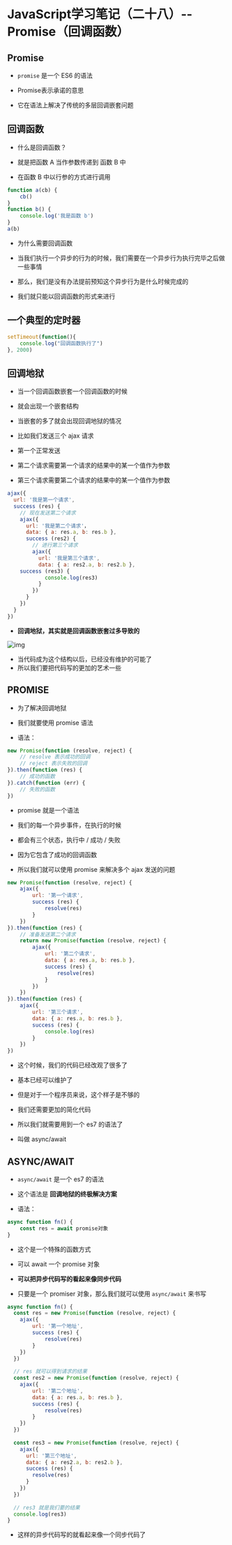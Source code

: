 <!--  -->
# JavaScript学习笔记（二十八）-- Promise（回调函数）

## **Promise**

- `promise` 是一个 ES6 的语法
- Promise表示承诺的意思

- 它在语法上解决了传统的多层回调嵌套问题

## **回调函数**

- 什么是回调函数？
- 就是把函数 A 当作参数传递到 函数 B 中

- 在函数 B 中以行参的方式进行调用

```js
function a(cb) {
    cb()
}
function b() {
    console.log('我是函数 b')
}
a(b)
```

- 为什么需要回调函数

- 当我们执行一个异步的行为的时候，我们需要在一个异步行为执行完毕之后做一些事情
- 那么，我们是没有办法提前预知这个异步行为是什么时候完成的

- 我们就只能以回调函数的形式来进行

## 一个典型的定时器

```js
setTimeout(function(){
    console.log("回调函数执行了")
}, 2000)
```

## **回调地狱**

- 当一个回调函数嵌套一个回调函数的时候
- 就会出现一个嵌套结构

- 当嵌套的多了就会出现回调地狱的情况
- 比如我们发送三个 ajax 请求

- 第一个正常发送
- 第二个请求需要第一个请求的结果中的某一个值作为参数

- 第三个请求需要第二个请求的结果中的某一个值作为参数

```js
ajax({
  url: '我是第一个请求',
  success (res) {
    // 现在发送第二个请求
    ajax({
      url: '我是第二个请求'，
      data: { a: res.a, b: res.b },
      success (res2) {
        // 进行第三个请求
        ajax({
          url: '我是第三个请求',
          data: { a: res2.a, b: res2.b },
  	success (res3) { 
            console.log(res3) 
          }
        })
      }
    })
  }
})
```

- **回调地狱，其实就是回调函数嵌套过多导致的**

![img](./image/1609155105682-7f7edddb-de01-4dff-b697-817411a4e8cb.jpg)

- 当代码成为这个结构以后，已经没有维护的可能了
- 所以我们要把代码写的更加的艺术一些

## **PROMISE**

- 为了解决回调地狱
- 我们就要使用 promise 语法

- 语法：

```js
new Promise(function (resolve, reject) {
    // resolve 表示成功的回调
    // reject 表示失败的回调
}).then(function (res) {
    // 成功的函数
}).catch(function (err) {
    // 失败的函数
})
```

- promise 就是一个语法

- 我们的每一个异步事件，在执行的时候
- 都会有三个状态，执行中 / 成功 / 失败



- 因为它包含了成功的回调函数
- 所以我们就可以使用 promise 来解决多个 ajax 发送的问题

```js
new Promise(function (resolve, reject) {
    ajax({
        url: '第一个请求',
        success (res) {
            resolve(res)
        }
    })
}).then(function (res) {
    // 准备发送第二个请求
    return new Promise(function (resolve, reject) {
        ajax({
            url: '第二个请求',
            data: { a: res.a, b: res.b },
            success (res) {
                resolve(res)
            }
        })
    })
}).then(function (res) {
    ajax({
        url: '第三个请求',
        data: { a: res.a, b: res.b },
        success (res) {
            console.log(res)
        }
    })
})
```

- 这个时候，我们的代码已经改观了很多了
- 基本已经可以维护了

- 但是对于一个程序员来说，这个样子是不够的
- 我们还需要更加的简化代码

- 所以我们就需要用到一个 es7 的语法了
- 叫做 async/await

## **ASYNC/AWAIT**

- `async/await` 是一个 es7 的语法
- 这个语法是 **回调地狱的终极解决方案**

- 语法：

```js
async function fn() {
    const res = await promise对象
}
```

- 这个是一个特殊的函数方式
- 可以 await 一个 promise 对象

- **可以把异步代码写的看起来像同步代码**
- 只要是一个 promiser 对象，那么我们就可以使用 `async/await` 来书写

```js
async function fn() {
  const res = new Promise(function (resolve, reject) {
    ajax({
        url: '第一个地址',
        success (res) {
            resolve(res)
        }
    })
  })
 
  // res 就可以得到请求的结果
  const res2 = new Promise(function (resolve, reject) {
    ajax({
        url: '第二个地址',
        data: { a: res.a, b: res.b },
        success (res) {
            resolve(res)
        }
    })
  })
 
  const res3 = new Promise(function (resolve, reject) {
    ajax({
      url: '第三个地址',
      data: { a: res2.a, b: res2.b },
      success (res) {
        resolve(res)
      }
    })
  })
 
  // res3 就是我们要的结果
  console.log(res3)
}
```

- 这样的异步代码写的就看起来像一个同步代码了